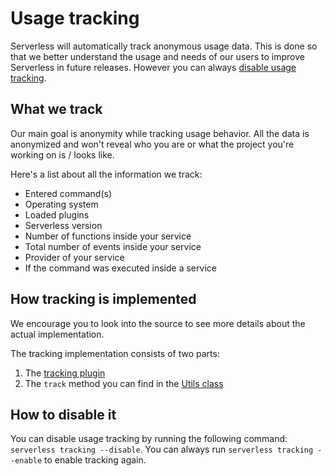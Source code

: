 # Usage tracking

Serverless will automatically track anonymous usage data. This is done so that we better understand the usage and needs
of our users to improve Serverless in future releases. However you can always [disable usage tracking](#how-to-disable-it).

## What we track

Our main goal is anonymity while tracking usage behavior. All the data is anonymized and won't reveal who you are or what
the project you're working on is / looks like.

Here's a list about all the information we track:
- Entered command(s)
- Operating system
- Loaded plugins
- Serverless version
- Number of functions inside your service
- Total number of events inside your service
- Provider of your service
- If the command was executed inside a service

## How tracking is implemented

We encourage you to look into the source to see more details about the actual implementation.

The tracking implementation consists of two parts:
1. The [tracking plugin](/lib/plugins/tracking)
2. The `track` method you can find in the [Utils class](/lib/classes/Utils.js)

## How to disable it

You can disable usage tracking by running the following command: `serverless tracking --disable`.
You can always run `serverless tracking --enable` to enable tracking again.
